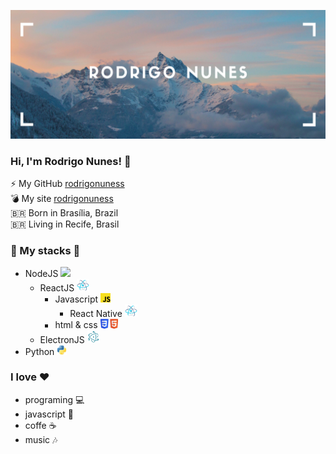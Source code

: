 
![alt text](https://github.com/rodrigonuness/rodrigonuness/blob/master/image.png)

### Hi, I'm Rodrigo Nunes!  💜

⚡ My GitHub [rodrigonuness](https://github.com/rodrigonuness) <br>
💣 My site [rodrigonuness](https://rodrigonuness.github.io/index.html) <br>
🇧🇷 Born in Brasília, Brazil <br>
🇧🇷 Living in Recife, Brasil

### 🚀 My stacks 💙
  - NodeJS <img src="https://nodejs.org/static/images/favicons/favicon.ico" width="16px">
      - ReactJS <img src="https://github.com/rodrigonuness/language_pictures/blob/master/ReactJS.png" width="20px">
          - Javascript <img src="https://github.com/rodrigonuness/language_pictures/blob/master/Javascript.png" width="16px">
              - React Native <img src="https://github.com/rodrigonuness/language_pictures/blob/master/ReactJS.png" width="20px">
          - html & css <img src="https://github.com/rodrigonuness/language_pictures/blob/master/html&css.png" width="28px">
      - ElectronJS <img src="https://github.com/rodrigonuness/language_pictures/blob/master/ElectronJS.png" width="20px">
  - Python <img src="https://github.com/rodrigonuness/language_pictures/blob/master/Python.png" width="16px">

### I love ❤️
- programing 💻
- javascript 💛
- coffe ☕
- music 🎶

